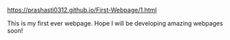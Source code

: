 https://prashasti0312.github.io/First-Webpage/1.html

This is my first ever webpage. Hope I will be developing amazing webpages soon!
